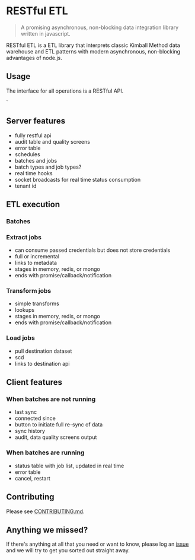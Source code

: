 # RESTful ETL

> A promising asynchronous, non-blocking data integration library 
> written in javascript.

RESTful ETL is a ETL library that interprets classic Kimball Method data
warehouse and ETL patterns with modern  asynchronous, non-blocking advantages
of node.js.

## Usage

The interface for all operations is a RESTful API.

` 

## Server features

* fully restful api
* audit table and quality screens
* error table
* schedules
* batches and jobs
* batch types and job types?
* real time hooks
* socket broadcasts for real time status consumption
* tenant id

## ETL execution

### Batches

### Extract jobs

* can consume passed credentials but does not store credentials
* full or incremental
* links to metadata
* stages in memory, redis, or mongo
* ends with promise/callback/notification

### Transform jobs

* simple transforms
* lookups
* stages in memory, redis, or mongo
* ends with promise/callback/notification

### Load jobs

* pull destination dataset
* scd
* links to destination api

## Client features

### When batches are not running

* last sync
* connected since
* button to initiate full re-sync of data
* sync history
* audit, data quality screens output

### When batches are running

* status table with job list, updated in real time
* error table
* cancel, restart

## Contributing

Please see [CONTRIBUTING.md](https://github.com/activecell/restful-etl/blob/master/CONTRIBUTING.md).

## Anything we missed?

If there's anything at all that you need or want to know, please log an 
[issue](https://github.com/activecell/restful-etl/issues) and we will 
try to get you sorted out straight away.

